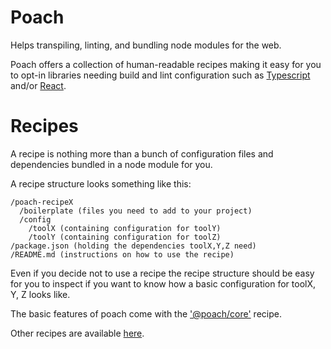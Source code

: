 # Poach
 
Helps transpiling, linting, and bundling node modules for the web.

Poach offers a collection of human-readable recipes making it easy for you to opt-in libraries needing build and lint configuration such as [Typescript](https://www.typescriptlang.org/) and/or [React](https://github.com/facebook/react/).

# Recipes

A recipe is nothing more than a bunch of configuration files and dependencies bundled in a node module for you.

A recipe structure looks something like this:

```
/poach-recipeX
  /boilerplate (files you need to add to your project)
  /config
    /toolX (containing configuration for toolY)
    /toolY (containing configuration for toolZ)
/package.json (holding the dependencies toolX,Y,Z need)
/README.md (instructions on how to use the recipe)
```

Even if you decide not to use a recipe the recipe structure should be easy for you to inspect if you want to know how a basic configuration for toolX, Y, Z looks like.

The basic features of poach come with the ['@poach/core'](https://github.com/marcellomontemagno/poach/tree/master/packages/poach-core) recipe.

Other recipes are available [here](https://github.com/marcellomontemagno/poach/tree/master/packages).